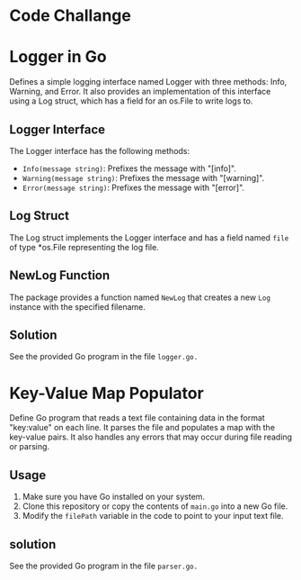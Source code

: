 # Code Challange 

# Logger in Go

Defines a simple logging interface named Logger with three methods: Info, Warning, and Error. It also provides an implementation of this interface using a Log struct, which has a field for an os.File to write logs to.

## Logger Interface

The Logger interface has the following methods:

- `Info(message string)`: Prefixes the message with "[info]".
- `Warning(message string)`: Prefixes the message with "[warning]".
- `Error(message string)`: Prefixes the message with "[error]".

## Log Struct

The Log struct implements the Logger interface and has a field named `file` of type *os.File representing the log file.

## NewLog Function

The package provides a function named `NewLog` that creates a new `Log` instance with the specified filename.

## Solution
See the provided Go program in the file `logger.go.`



# Key-Value Map Populator

Define Go program that reads a text file containing data in the format "key:value" on each line. It parses the file and populates a map with the key-value pairs. It also handles any errors that may occur during file reading or parsing.

## Usage

1. Make sure you have Go installed on your system.
2. Clone this repository or copy the contents of `main.go` into a new Go file.
3. Modify the `filePath` variable in the code to point to your input text file.

 ## solution
See the provided Go program in the file `parser.go.`
